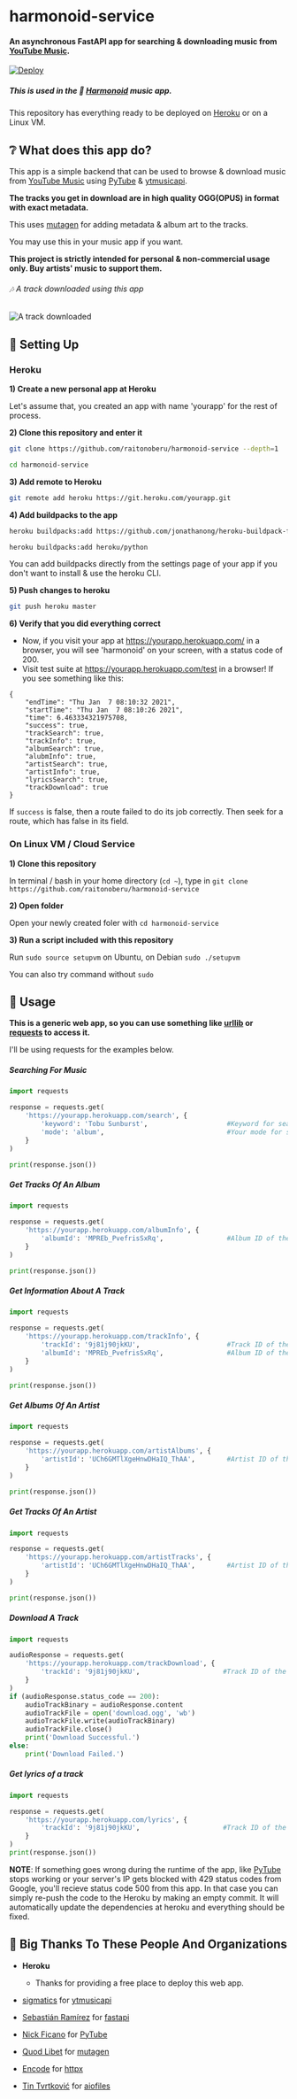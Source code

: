 # harmonoid-service

#### An asynchronous FastAPI app for searching & downloading music from [YouTube Music](https://music.youtube.com).

[![Deploy](https://www.herokucdn.com/deploy/button.svg)](https://heroku.com/deploy)

##### This is used in the 🎵 [Harmonoid](https://github.com/alexmercerind/harmonoid) music app.

This repository has everything ready to be deployed on [Heroku](https://heroku.com) or on a Linux VM.

## ❔ What does this app do?

This app is a simple backend that can be used to browse & download music from [YouTube Music](https://music.youtube.com) using [PyTube](https://github.com/nficano/pytube) & [ytmusicapi](https://github.com/sigma67/ytmusicapi).

**The tracks you get in download are in high quality OGG(OPUS) in format with exact metadata.**

This uses [mutagen](https://github.com/quodlibet/mutagen) for adding metadata & album art to the tracks.

You may use this in your music app if you want.

**This project is strictly intended for personal & non-commercial usage only. Buy artists' music to support them.**

###### 🎶 A track downloaded using this app

![A track downloaded](/downloaded_track.PNG)

## 🔧 Setting Up

### Heroku

**1) Create a new personal app at Heroku**

Let's assume that, you created an app with name 'yourapp' for the rest of process.

**2) Clone this repository and enter it**

```bash
git clone https://github.com/raitonoberu/harmonoid-service --depth=1

cd harmonoid-service
```

**3) Add remote to Heroku**

```bash
git remote add heroku https://git.heroku.com/yourapp.git
```

**4) Add buildpacks to the app**

```bash
heroku buildpacks:add https://github.com/jonathanong/heroku-buildpack-ffmpeg-latest.git

heroku buildpacks:add heroku/python
```

You can add buildpacks directly from the settings page of your app if you don't want to install & use the heroku CLI.

**5) Push changes to heroku**

```bash
git push heroku master
```

**6) Verify that you did everything correct**

- Now, if you visit your app at https://yourapp.herokuapp.com/ in a browser, you will see 'harmonoid' on your screen, with a status code of 200.
- Visit test suite at https://yourapp.herokuapp.com/test in a browser! If you see something like this:
```
{
    "endTime": "Thu Jan  7 08:10:32 2021",
    "startTime": "Thu Jan  7 08:10:26 2021",
    "time": 6.463334321975708,
    "success": true,
    "trackSearch": true,
    "trackInfo": true,
    "albumSearch": true,
    "alubmInfo": true,
    "artistSearch": true,
    "artistInfo": true,
    "lyricsSearch": true,
    "trackDownload": true
}
```
If ```success``` is false, then a route failed to do its job correctly. Then seek for a route, which has false in its field.

### On Linux VM / Cloud Service

**1) Clone this repository**

In terminal / bash in your home directory (```cd ~```), type in ```git clone https://github.com/raitonoberu/harmonoid-service```

**2) Open folder**

Open your newly created foler with ```cd harmonoid-service```

**3) Run a script included with this repository**

Run ```sudo source setupvm``` on Ubuntu, on Debian ```sudo ./setupvm```

You can also try command without ```sudo```

## 📐 Usage

**This is a generic web app, so you can use something like [urllib](https://docs.python.org/3/library/urllib.html) or [requests](https://github.com/psf/requests) to access it.**

I'll be using requests for the examples below.

##### Searching For Music

```python
import requests

response = requests.get(
    'https://yourapp.herokuapp.com/search', {
        'keyword': 'Tobu Sunburst',                    #Keyword for searching
        'mode': 'album',                               #Your mode for searching. Valid modes are 'album', 'track', & 'artist'
    }
)

print(response.json())
```

##### Get Tracks Of An Album

```python
import requests

response = requests.get(
    'https://yourapp.herokuapp.com/albumInfo', {
        'albumId': 'MPREb_PvefrisSxRq',                #Album ID of the track
    }
)

print(response.json())
```

##### Get Information About A Track

```python
import requests

response = requests.get(
    'https://yourapp.herokuapp.com/trackInfo', {
        'trackId': '9j81j90jkKU',                      #Track ID of the track
        'albumId': 'MPREb_PvefrisSxRq',                #Album ID of the track
    }
)

print(response.json())
```

##### Get Albums Of An Artist

```python
import requests

response = requests.get(
    'https://yourapp.herokuapp.com/artistAlbums', {
        'artistId': 'UCh6GMTlXgeHnwDHaIQ_ThAA',        #Artist ID of the artist
    }
)

print(response.json())
```

##### Get Tracks Of An Artist

```python
import requests

response = requests.get(
    'https://yourapp.herokuapp.com/artistTracks', {
        'artistId': 'UCh6GMTlXgeHnwDHaIQ_ThAA',        #Artist ID of the artist
    }
)

print(response.json())
```

##### Download A Track

```python
import requests

audioResponse = requests.get(
    'https://yourapp.herokuapp.com/trackDownload', {
        'trackId': '9j81j90jkKU',                     #Track ID of the track
    }
)
if (audioResponse.status_code == 200):
    audioTrackBinary = audioResponse.content
    audioTrackFile = open('download.ogg', 'wb')
    audioTrackFile.write(audioTrackBinary)
    audioTrackFile.close()
    print('Download Successful.')
else:
    print('Download Failed.')
```

##### Get lyrics of a track

```python
import requests

response = requests.get(
    'https://yourapp.herokuapp.com/lyrics', {
        'trackId': '9j81j90jkKU',                     #Track ID of the track
    }
)
print(response.json())
```

**NOTE**: If something goes wrong during the runtime of the app, like [PyTube](https://github.com/nficano/pytube) stops working or your server's IP gets blocked with 429 status codes from Google, you'll recieve status code 500 from this app.
In that case you can simply re-push the code to the Heroku by making an empty commit. It will automatically update the dependencies at heroku and everything should be fixed.

## 💌 Big Thanks To These People And Organizations

- **Heroku**

  - Thanks for providing a free place to deploy this web app.

- [sigmatics](https://github.com/sigma67) for [ytmusicapi](https://github.com/sigma67/ytmusicapi)
- [Sebastián Ramírez](https://github.com/tiangolo) for [fastapi](https://github.com/tiangolo/fastapi)
- [Nick Ficano](https://github.com/nficano) for [PyTube](https://github.com/nficano/pytube)
- [Quod Libet](https://github.com/quodlibet) for [mutagen](https://github.com/quodlibet/mutagen)
- [Encode](https://github.com/encode) for [httpx](https://github.com/encode/httpx)
- [Tin Tvrtković](https://github.com/Tinche) for [aiofiles](https://github.com/Tinche/aiofiles)
